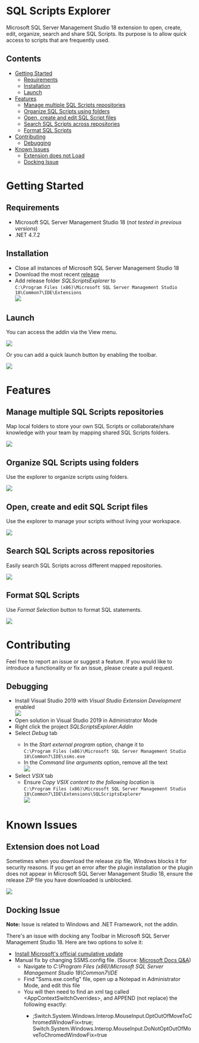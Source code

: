 <h1>SQL Scripts Explorer</h1>
<p>Microsoft SQL Server Management Studio 18 extension to open, create, edit, organize, search and share SQL Scripts. Its purpose is to allow quick access to scripts that are frequently used.</p>
<h2>Contents</h2>
<ul>
	<li><a href="#getting-started">Getting Started</a>
		<ul>
			<li><a href="#requirements">Requirements</a></li>
			<li><a href="#installation">Installation</a></li>
			<li><a href="#launch">Launch</a></li>
		</ul>
	</li>
	<li><a href="#features">Features</a>
		<ul>
			<li><a href="#manage-multiple-sql-scripts-repositories">Manage multiple SQL Scripts repositories</a></li>
			<li><a href="#organize-sql-scripts-using-folders">Organize SQL Scripts using folders</a></li>
			<li><a href="#open-create-and-edit-sql-script-files">Open, create and edit SQL Script files</a></li>
			<li><a href="#search-sql-scripts-across-repositories">Search SQL Scripts across repositories</a></li>
			<li><a href="#format-sql-scripts">Format SQL Scripts</a></li>
		</ul>
	</li>
	<li><a href="#contributing">Contributing</a>
		<ul>
			<li><a href="#debugging">Debugging</a></li>
		</ul>
	</li>
	<li><a href="#known-issues">Known Issues</a>
		<ul>
			<li><a href="#extension-does-not-load">Extension does not Load</a></li>
			<li><a href="#docking-issue">Docking Issue</a></li>
		</ul>
	</li>
</ul>

<!-- GETTING STARTED -->
<h1>Getting Started</h1>

<h2>Requirements</h2>
<ul>
	<li>Microsoft SQL Server Management Studio 18 (<i>not tested in previous versions</i>)</li>
	<li>.NET 4.7.2</li>
</ul>
<h2>Installation</h2>
<ul>
	<li>Close all instances of Microsoft SQL Server Management Studio 18</li>
	<li>Download the most recent <a href="https://github.com/joaoribe/SQLScriptsExplorer/releases/latest">release</a></li>
	<li>Add release folder <i>SQLScriptsExplorer</i> to
		<br/>
		<code>C:\Program Files (x86)\Microsoft SQL Server Management Studio 18\Common7\IDE\Extensions</code>
		<br/>
		<img src="docs/images/InstallationFolder.png"/>
	</li>
</ul>
<h2>Launch</h2>
<p>You can access the addin via the View menu.</p>
<img src="docs/images/AccessViaMenu.png"/>
<p>Or you can add a quick launch button by enabling the toolbar.</p>
<img src="docs/images/AccessViaToolbar.png"/>

<!-- FEATURES -->
<h1>Features</h1>

<h2>Manage multiple SQL Scripts repositories</h2>
<p>Map local folders to store your own SQL Scripts or collaborate/share knowledge with your team by mapping shared SQL Scripts folders.</p>
<img src="docs/images/MapFolders.png"/>

<h2>Organize SQL Scripts using folders</h2>
<p>Use the explorer to organize scripts using folders.</p>
<img src="docs/images/OrganizeScripts.png"/>

<h2>Open, create and edit SQL Script files</h2>
<p>Use the explorer to manage your scripts without living your workspace.</p>
<img src="docs/images/CreateAndEditFile.gif"/>

<h2>Search SQL Scripts across repositories</h2>
<p>Easily search SQL Scripts across different mapped repositories.</p>
<img src="docs/images/Search.gif"/>

<h2>Format SQL Scripts</h2>
<p>Use <i>Format Selection</i> button to format SQL statements.</p>
<img src="docs/images/FormatSelection.gif"/>

<!-- CONTRIBUTING -->
<h1>Contributing</h1>
<p>Feel free to report an issue or suggest a feature. If you would like to introduce a functionality or fix an issue, please create a pull request.</p>

<h2>Debugging</h2>
<ul>
	<li>Install Visual Studio 2019 with <i>Visual Studio Extension Development</i> enabled
		<br/>
		<img src="docs/images/VisualStudioExtensionDevelopment.png"/>
	</li>
	<li>Open solution in Visual Studio 2019 in Administrator Mode</li>
	<li>Right click the project <i>SQLScriptsExplorer.Addin</i></li>
	<li>Select <i>Debug</i> tab</li>
	<ul>
		<li>In the <i>Start external program</i> option, change it to
			<br/>
			<code>C:\Program Files (x86)\Microsoft SQL Server Management Studio 18\Common7\IDE\ssms.exe</code>
		</li>
		<li>In the <i>Command line arguments</i> option, remove all the text
			<br/>
			<img src="docs/images/ProjectProperties.Debug.png"/>
		</li>
	</ul>
	<li>Select <i>VSIX</i> tab
		<ul>
			<li>Ensure <i>Copy VSIX content to the following location</i> is
				<br/>
				<code>C:\Program Files (x86)\Microsoft SQL Server Management Studio 18\Common7\IDE\Extensions\SQLScriptsExplorer</code>
				<br/>
				<img src="docs/images/ProjectProperties.VSIX.png"/>
			</li>
		</ul>
	</li>
</ul>

<!-- KNOWN ISSUES -->
<h1>Known Issues</h1>
<h2>Extension does not Load</h2>
<p>Sometimes when you download the release zip file, Windows blocks it for security reasons. If you get an error after the plugin installation or the plugin does not appear in Microsoft SQL Server Management Studio 18, ensure the release ZIP file you have downloaded is unblocked.</p>
<img src="docs/images/UnblockFile.png"/>

<h2>Docking Issue</h2>
<p><b>Note:</b> Issue is related to Windows and .NET Framework, not the addin.</p>
<p>There's an issue with docking any Toolbar in Microsoft SQL Server Management Studio 18. Here are two options to solve it:</p>
<ul>
	<li>
		<a target="_blank" href="https://support.microsoft.com/en-us/topic/february-9-2021-kb4601060-cumulative-update-for-net-framework-3-5-and-4-7-2-for-windows-10-version-1809-and-windows-server-version-2019-b240d07e-639f-d708-98c9-0cbe443176aa">
			Install Microsoft's official cumulative update
		</a>
	</li>
	<li>
		Manual fix by changing SSMS.config file. (Source: <a target="_blank" href="https://docs.microsoft.com/en-us/answers/questions/263738/ssms-188-crashes-when-re-docking-tabs.html">Microsoft Docs Q&A</a>)
		<ul>
			<li>Navigate to <i>C:\Program Files (x86)\Microsoft SQL Server Management Studio 18\Common7\IDE</i></li>
			<li>Find "Ssms.exe.config" file, open up a Notepad in Administrator Mode, and edit this file</li>
			<li>You will then need to find an xml tag called &lt;AppContextSwitchOverrides&gt;, and APPEND (not replace) the following exactly:</li>
			<ul>
				<li>
					;Switch.System.Windows.Interop.MouseInput.OptOutOfMoveToChromedWindowFix=true; Switch.System.Windows.Interop.MouseInput.DoNotOptOutOfMoveToChromedWindowFix=true
				</li>
			<ul>
		</ul>
	</li>
</ul>
